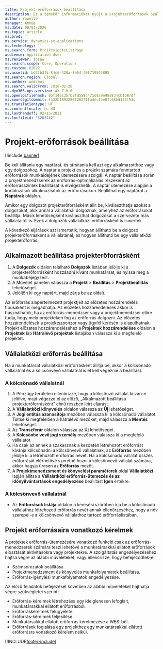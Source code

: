 ```yaml
---
title: Projekt-erőforrások beállítása
description: Ez a témakör információkat nyújt a projekterőforrások beállításáról vagy kéréséről.
author: Yowelle
manager: AnnBe
ms.date: 09/01/2020
ms.topic: article
ms.prod: ''
ms.service: dynamics-ax-applications
ms.technology: ''
ms.search.form: ProjProjectsListPage
audience: Application User
ms.reviewer: josaw
ms.search.scope: Core, Operations
ms.custom: 82022
ms.assetid: bd2fb375-84c6-428a-8e54-f0f719045898
ms.search.region: Global
ms.author: andchoi
ms.search.validFrom: 2016-02-28
ms.dyn365.ops.version: AX 7.0.0
ms.openlocfilehash: 0bf146c3bfb2fd558c471d8a9e980834cb1b87df
ms.sourcegitcommit: fa32b1893286f20271fa4ec4be8fc68bd135f53c
ms.translationtype: HT
ms.contentlocale: hu-HU
ms.lasthandoff: 02/15/2021
ms.locfileid: "5288742"
---
```

# <a name="set-up-project-resources"></a>Projekt-erőforrások beállítása

[!include [banner](../includes/banner.md)]

Be kell állítania egy naptárat, és társítania kell azt egy alkalmazotthoz vagy egy dolgozóhoz. A naptár a projekt és a projekt számára fenntartott erőforrások munkaidejének ütemezésére szolgál. A naptár beállítása során a projektmenedzserek az erőforrás-optimalizálás részeként az erőforrásszintek beállítását is elvégezhetik. A naptár ütemezése alapján a korlátozások alkalmazhatók az erőforrásokon. Beállíthat egy naptárat a **Naptárak** oldalon.

Amikor egy dolgozót projekterőforrásként állít be, kiválaszthatja azokat a dolgozókat, akik annál a vállalatnál dolgoznak, amelyhez az erőforrásokat beállítja. Másik lehetőségként kiválaszthat dolgozókat a szervezete más vállalataitól is. Ezek a dolgozók vállalatközi erőforrásként is ismertek.

A következő eljárások azt ismertetik, hogyan állítható be a dolgozó projekterőforrásként a vállalatánál, és hogyan állítható be egy vállalatközi projekterőforrás.

## <a name="set-up-a-worker-as-a-project-resource"></a>Alkalmazott beállítása projekterőforrásként

1. A **Dolgozók** oldalon található **Dolgozók** listában jelölje ki a projekterőforrásként hozzáadni kívánt munkatársat, és nyissa meg a munkabejegyzést.
2. A Művelet panelen válassza a **Projekt** &gt; **Beállítás** &gt; **Projektbeállítás** lehetőséget.
3. Jelöljön ki egy naptárt, majd zárja be az oldalt.

Az erőforrás alapértelmezett projektjeit az előzetes hozzárendelés típusaként is megadhatja. Az előzetes hozzárendelések akkor is használhatók, ha az erőforrás-menedzser vagy a projektmenedzser előre tudja, hogy mely projekteken fog az erőforrás dolgozni. Az előzetes hozzárendelések a projektszponzor vagy ügyfél kérésén is alapulhatnak. Projekt előzetes hozzárendeléséhez a **Projektek hozzárendelése** oldalon a **Projektek** lap **Hátralévő projektek** listájában válassza ki a megfelelő projektet.

## <a name="set-up-an-intercompany-resource"></a>Vállalatközi erőforrás beállítása

Ha a munkatársat vállalatközi erőforrásként állítja be, akkor a kölcsönadó vállalatnál és a kölcsönvevő vállalatnál is el kell végeznie a beállítást.

### <a name="in-the-lending-company"></a>A kölcsönadó vállalatnál

1. A Pénzügy területen ellenőrizze, hogy a kölcsönző vállalat ki van-e jelölve, majd végezze el az előző, „Alkalmazott beállítása projekterőforrásként” című részben leírt eljárást.
2. A **Vállalatközi könyvelés** oldalon válassza az **Új** lehetőséget.
3. A **Jogi entitás azonosítója** mezőben válassza ki a kölcsönadó vállalatot. Töltse ki megfelelően a hátralévő mezőket, majd válassza a **Mentés** lehetőséget.
4. Az **Transzferár** oldalon válassza az **Új** lehetőséget.
5. A **Kölcsönbe vevő jogi személy** mezőben válassza ki a megfelelő vállalatot.
6. Ha csak az ennek a szakasznak a kezdetén létrehozott erőforrást kívánja kölcsönadni a kölcsönvevő vállalatnak, az **Erőforrás** mezőben jelölje ki a létrehozott erőforrás nevét. Ha a kölcsönadó vállalat összes erőforrását elérhetővé szeretné hozni a kölcsönvevő vállalat számára, akkor hagyja üresen az **Erőforrás** mezőt.
7. A **Projektmenedzsment és könyvelési paraméterek** oldal **Vállalatközi** lapján állítsa a **Vállalatközi erőforrás-ütemezés és az időnyilvántartások engedélyezése** beállítást **Igen** értékre.

### <a name="in-the-borrowing-company"></a>A kölcsönvevő vállalatnál

- Az **Erőforrások listája** oldalon a keresési szűrőben írja be a kölcsönadó vállalathoz létrehozott erőforrás nevét annak ellenőrzéséhez, hogy a név szerepel-e a kölcsönvevő vállalathoz tartozó erőforráslistában.

## <a name="request-project-resources"></a>Projekt erőforrásaira vonatkozó kérelmek
A projektek erőforrás-ütemezésére vonatkozó funkció csak az erőforrás-menedzserek számára teszi lehetővé a munkatársakkal ellátott erőforrások elosztását aktivitásokra vagy projektekre. A szolgáltatás engedélyezéséhez hajtsa végre az alábbi műveleteket, vagy ellenőrizze, hogy befejeződtek-e:

- Számsorozatok beállítása.
- Projektmenedzsment és könyvelés munkafolyamatok beállítása.
- Erőforrás-igénylési munkafolyamatok engedélyezése.

Az előző feladatok befejezését követően az alábbi műveleteket hajthatja végre szükségletei szerint:

- Erőforrás-kérelmek létrehozása egy ideiglenesen lefoglalt, munkatársakkal ellátott erőforrásból.
- Erőforráskérelmek felügyelete.
- Erőforrás-kérelmek teljesítése.
- Munkatársakkal ellátott erőforrás kérelmezése a WBS-ből.
- Erőforrások foglalása egy projekthez egy munkatársakkal ellátott erőforrásra vonatkozó kérelem nélkül.


[!INCLUDE[footer-include](../includes/footer-banner.md)]